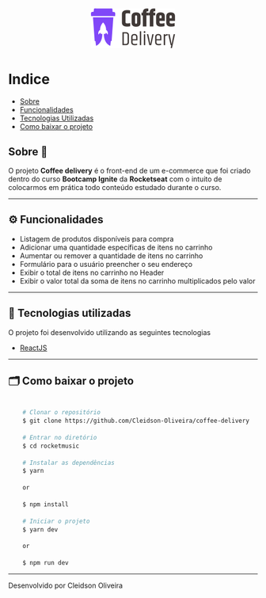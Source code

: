 <h1 align="center">
    <img src="src/assets/logo.svg">
</h1>

<!-- <h1>
    <img src="public/apresentacao.gif">
</h1> -->

<!-- <h3 align="center">
    <a href="https://rocketmusics.herokuapp.com/">Acessar a demonstração</a>
<h3 > -->

# Indice

* [Sobre](#sobre)
* [Funcionalidades](#funcionalidades)
* [Tecnologias Utilizadas](#tecnologias-utilizadas)
* [Como baixar o projeto](#como-baixar-o-projeto)

## Sobre 🔖

O projeto **Coffee delivery** é o front-end de um e-commerce que foi criado dentro do curso **Bootcamp Ignite** da **Rocketseat** com o intuito de colocarmos em prática todo conteúdo estudado durante o curso.

---

## ⚙ Funcionalidades

- Listagem de produtos disponíveis para compra
- Adicionar uma quantidade específicas de itens no carrinho
- Aumentar ou remover a quantidade de itens no carrinho
- Formulário para o usuário preencher o seu endereço
- Exibir o total de itens no carrinho no Header
- Exibir o valor total da soma de itens no carrinho multiplicados pelo valor

---

## 🚀 Tecnologias utilizadas

O projeto foi desenvolvido utilizando as seguintes tecnologias

- [ReactJS](https://reactjs.org)

---

## 🗂 Como baixar o projeto

```bash

    # Clonar o repositório
    $ git clone https://github.com/Cleidson-Oliveira/coffee-delivery

    # Entrar no diretório
    $ cd rocketmusic

    # Instalar as dependências
    $ yarn

    or

    $ npm install

    # Iniciar o projeto
    $ yarn dev
    
    or

    $ npm run dev
```

---

Desenvolvido por Cleidson Oliveira
